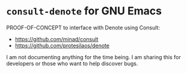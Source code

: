 # `consult-denote` for GNU Emacs

PROOF-OF-CONCEPT to interface with Denote using Consult:

- <https://github.com/minad/consult>
- <https://github.com/protesilaos/denote>

I am not documenting anything for the time being. I am sharing this
for developers or those who want to help discover bugs.

